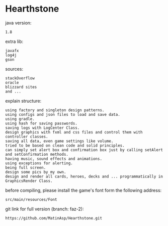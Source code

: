 # Hearthstone
java version:
 
    1.8

extra lib:

    javafx
    log4j
    gson
    
sources:

    stackOverflow
    oracle
    blizzard sites
    and ...


explain structure:

    using factory and singleton design patterns.
    using configs and json files to load and save data.
    using gradle.
    using hash for saving passwords.
    saving logs with LogCenter Class.
    design graphics with fxml and css files and control them with controller classes.
    saving all data, even game settings like volume.
    tried to be based on clean code and solid principles.
    can simply set alert box and confirmation box just by calling setAlert and setConfirmation methods. 
    having music, sound effects and animations.
    using exceptions for alerting.
    being full screen.
    design some pics by my own.
    design and render all cards, heroes, decks and ... programmatically in GraphicsRender Class.
    
before compiling, please install the game's font form the following address:

    src/main/resources/Font
    
git link for full version (branch: faz-2):

    https://github.com/MatinAsp/Hearthstone.git